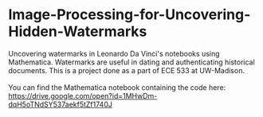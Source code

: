 # Image-Processing-for-Uncovering-Hidden-Watermarks
Uncovering watermarks in Leonardo Da Vinci's notebooks using Mathematica. Watermarks are useful in dating and authenticating historical documents. This is a project done as a part of ECE 533 at UW-Madison.
<br/>
<br/>
You can find the Mathematica notebook containing the code here: https://drive.google.com/open?id=1MHwDm-dqH5oTNdSY537aekf5tZf1740J
